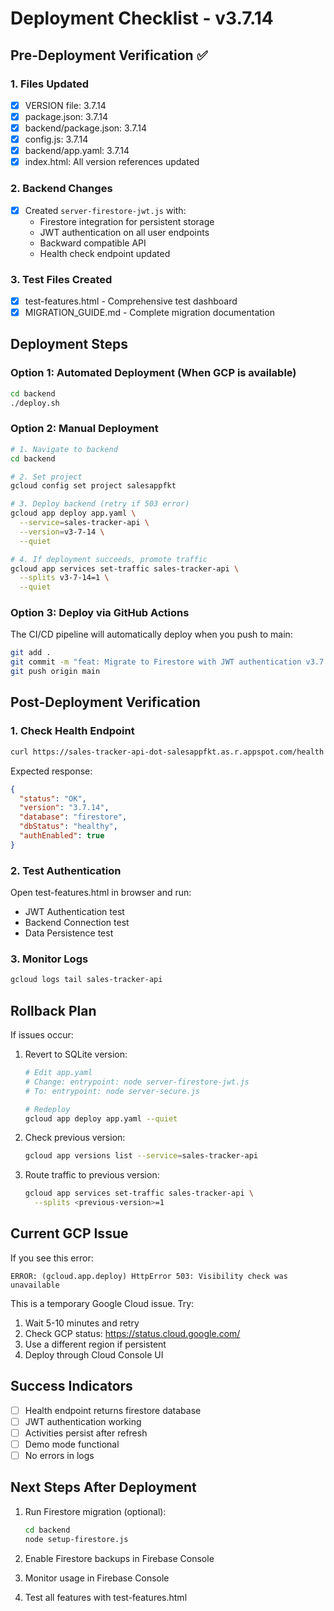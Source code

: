 # Deployment Checklist - v3.7.14

## Pre-Deployment Verification ✅

### 1. Files Updated
- [x] VERSION file: 3.7.14
- [x] package.json: 3.7.14
- [x] backend/package.json: 3.7.14
- [x] config.js: 3.7.14
- [x] backend/app.yaml: 3.7.14
- [x] index.html: All version references updated

### 2. Backend Changes
- [x] Created `server-firestore-jwt.js` with:
  - Firestore integration for persistent storage
  - JWT authentication on all user endpoints
  - Backward compatible API
  - Health check endpoint updated

### 3. Test Files Created
- [x] test-features.html - Comprehensive test dashboard
- [x] MIGRATION_GUIDE.md - Complete migration documentation

## Deployment Steps

### Option 1: Automated Deployment (When GCP is available)
```bash
cd backend
./deploy.sh
```

### Option 2: Manual Deployment
```bash
# 1. Navigate to backend
cd backend

# 2. Set project
gcloud config set project salesappfkt

# 3. Deploy backend (retry if 503 error)
gcloud app deploy app.yaml \
  --service=sales-tracker-api \
  --version=v3-7-14 \
  --quiet

# 4. If deployment succeeds, promote traffic
gcloud app services set-traffic sales-tracker-api \
  --splits v3-7-14=1 \
  --quiet
```

### Option 3: Deploy via GitHub Actions
The CI/CD pipeline will automatically deploy when you push to main:
```bash
git add .
git commit -m "feat: Migrate to Firestore with JWT authentication v3.7.14"
git push origin main
```

## Post-Deployment Verification

### 1. Check Health Endpoint
```bash
curl https://sales-tracker-api-dot-salesappfkt.as.r.appspot.com/health
```

Expected response:
```json
{
  "status": "OK",
  "version": "3.7.14",
  "database": "firestore",
  "dbStatus": "healthy",
  "authEnabled": true
}
```

### 2. Test Authentication
Open test-features.html in browser and run:
- JWT Authentication test
- Backend Connection test
- Data Persistence test

### 3. Monitor Logs
```bash
gcloud logs tail sales-tracker-api
```

## Rollback Plan

If issues occur:
1. Revert to SQLite version:
   ```bash
   # Edit app.yaml
   # Change: entrypoint: node server-firestore-jwt.js
   # To: entrypoint: node server-secure.js
   
   # Redeploy
   gcloud app deploy app.yaml --quiet
   ```

2. Check previous version:
   ```bash
   gcloud app versions list --service=sales-tracker-api
   ```

3. Route traffic to previous version:
   ```bash
   gcloud app services set-traffic sales-tracker-api \
     --splits <previous-version>=1
   ```

## Current GCP Issue

If you see this error:
```
ERROR: (gcloud.app.deploy) HttpError 503: Visibility check was unavailable
```

This is a temporary Google Cloud issue. Try:
1. Wait 5-10 minutes and retry
2. Check GCP status: https://status.cloud.google.com/
3. Use a different region if persistent
4. Deploy through Cloud Console UI

## Success Indicators

- [ ] Health endpoint returns firestore database
- [ ] JWT authentication working
- [ ] Activities persist after refresh
- [ ] Demo mode functional
- [ ] No errors in logs

## Next Steps After Deployment

1. Run Firestore migration (optional):
   ```bash
   cd backend
   node setup-firestore.js
   ```

2. Enable Firestore backups in Firebase Console

3. Monitor usage in Firebase Console

4. Test all features with test-features.html